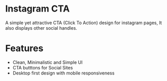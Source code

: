 # Instagram CTA
A simple yet attractive CTA (Click To Action) design for instagram pages,  It also displays other social handles.

# Features
- Clean, Minimalistic and Simple UI
- CTA butttons for Social Sites
- Desktop first design with mobile responsiveness

